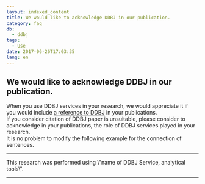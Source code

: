 ```yaml
---
layout: indexed_content
title: We would like to acknowledge DDBJ in our publication.
category: faq
db:
  - ddbj
tags: 
  - Use
date: 2017-06-26T17:03:35
lang: en
---
```


## We would like to acknowledge DDBJ in our publication.

<p>When you use DDBJ services in your research, we would appreciate it if you would include <a href=\"/faq/en/ddbj-cited-article-e.html\">a reference to DDBJ</a> in your publications. <br>If you consider citation of DDBJ paper is unsuitable, please consider to acknowledge in your publications, the role of DDBJ services played in your research. <br>It is no problem to modify the following example for the connection of sentences. </p><hr><p>This research was performed using \"name of DDBJ Service, analytical tools\".</p><hr>